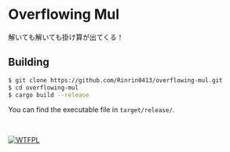 # Overflowing Mul

解いても解いても掛け算が出てくる！

## Building

```bash
$ git clone https://github.com/Rinrin0413/overflowing-mul.git
$ cd overflowing-mul
$ cargo build --release
```

You can find the executable file in `target/release/`.

<br />

[![WTFPL](https://img.shields.io/github/license/Rinrin0413/overflowing-mul?color=FFFFFF&style=for-the-badge)](./LICENSE)